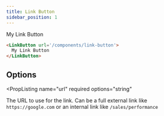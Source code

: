 ```yaml
---
title: Link Button
sidebar_position: 1
---
```


<LinkButton url='/components/link-button'>
  My Link Button
</LinkButton>

```markdown
<LinkButton url='/components/link-button'>
  My Link Button
</LinkButton>
```

## Options


<PropListing
  name="url"
  required
  options="string"
>

The URL to use for the link. Can be a full external link like `https://google.com` or an internal link like `/sales/performance`

</PropListing>